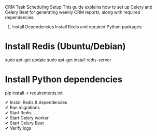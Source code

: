 CRM Task Scheduling Setup
This guide explains how to set up Celery and Celery Beat for generating weekly CRM reports, along with required dependencies.

1. Install Dependencies
Install Redis and required Python packages:

# Install Redis (Ubuntu/Debian)
sudo apt-get update
sudo apt-get install redis-server

# Install Python dependencies
pip install -r requirements.txt

✔ Install Redis & dependencies  
✔ Run migrations  
✔ Start Redis  
✔ Start Celery worker  
✔ Start Celery Beat  
✔ Verify logs
